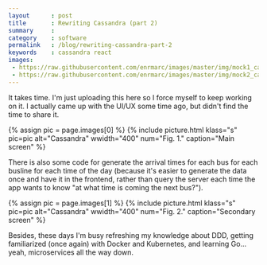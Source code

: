 ```yaml
---
layout      : post
title       : Rewriting Cassandra (part 2)
summary     :
category    : software
permalink   : /blog/rewriting-cassandra-part-2
keywords    : cassandra react
images:
 - https://raw.githubusercontent.com/enrmarc/images/master/img/mock1_cass_web.png
 - https://raw.githubusercontent.com/enrmarc/images/master/img/mock2_cass_web.png
---
```


It takes time. I'm just uploading this here so I force myself to keep 
working on it. I actually came up with the UI/UX some time ago, but 
didn't find the time to share it.

{% assign pic = page.images[0] %}
{% include picture.html klass="s" pic=pic alt="Cassandra" wwidth="400" num="Fig. 1." caption="Main screen" %}

There is also some code for generate the arrival times for each bus for each busline for each
time of the day (because it's easier to generate the data once and have it in the
frontend, rather than query the server each time the app wants to know "at what time is 
coming the next bus?").

{% assign pic = page.images[1] %}
{% include picture.html klass="s" pic=pic alt="Cassandra" wwidth="400" num="Fig. 2." caption="Secondary screen" %}

Besides, these days I'm busy refreshing my knowledge about DDD, getting familiarized
(once again) with Docker and Kubernetes, and learning Go... yeah, microservices all the
way down.
